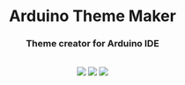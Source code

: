 <div align="center">
  <h1>Arduino Theme Maker</h1>
  <h3>Theme creator for Arduino IDE</h3>
</div>



<div align="center">
<br>
<img src="https://forthebadge.com/images/badges/built-with-love.svg" />
<img src="https://forthebadge.com/images/badges/made-with-javascript.svg" />
<img src="https://forthebadge.com/images/badges/for-you.svg" />
</div>
